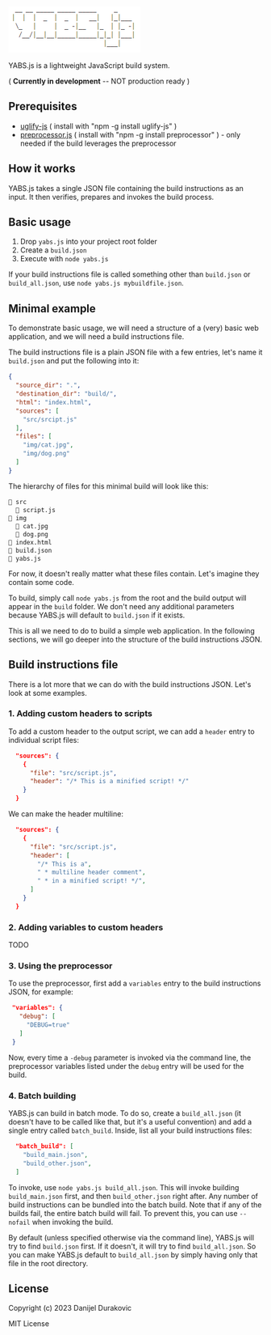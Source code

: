![YABS.js](/logo.png?raw=true)

YABS.js is a lightweight JavaScript build system.

( **Currently in development** -- NOT production ready )

## Prerequisites

- [uglify-js](https://www.npmjs.com/package/uglify-js) ( install with "npm -g install uglify-js" )
- [preprocessor.js](https://www.npmjs.com/package/preprocessor) ( install with "npm -g install preprocessor" ) - only needed if the build leverages the preprocessor


## How it works

YABS.js takes a single JSON file containing the build instructions as an input. It then verifies, prepares and invokes the build process.

## Basic usage

1) Drop `yabs.js` into your project root folder
2) Create a `build.json`
3) Execute with `node yabs.js`

If your build instructions file is called something other than `build.json` or `build_all.json`, use `node yabs.js mybuildfile.json`.

## Minimal example

To demonstrate basic usage, we will need a structure of a (very) basic web application, and we will need a build instructions file.

The build instructions file is a plain JSON file with a few entries, let's name it `build.json` and put the following into it: 

```JSON
{
  "source_dir": ".",
  "destination_dir": "build/",
  "html": "index.html",
  "sources": [
    "src/srcipt.js"
  ],
  "files": [
    "img/cat.jpg",
    "img/dog.png"
  ]
}
```

The hierarchy of files for this minimal build will look like this:
```
📁 src
  📜 script.js
📁 img
  📄 cat.jpg
  📄 dog.png
📄 index.html
📄 build.json
📄 yabs.js
```

For now, it doesn't really matter what these files contain. Let's imagine they contain some code.

To build, simply call `node yabs.js` from the root and the build output will appear in the `build` folder. We don't need any additional parameters because YABS.js will default to `build.json` if it exists.

This is all we need to do to build a simple web application. In the following sections, we will go deeper into the structure of the build instructions JSON.


## Build instructions file

There is a lot more that we can do with the build instructions JSON. Let's look at some examples.

### 1. Adding custom headers to scripts

To add a custom header to the output script, we can add a `header` entry to individual script files:

```JSON
  "sources": {
    {
      "file": "src/script.js",
      "header": "/* This is a minified script! */"
    }
  }
```

We can make the header multiline:

```JSON
  "sources": {
    {
      "file": "src/script.js",
      "header": [
        "/* This is a",
        " * multiline header comment",
        " * in a minified script! */",
      ]
    }
  }
```

### 2. Adding variables to custom headers

TODO

### 3. Using the preprocessor

To use the preprocessor, first add a `variables` entry to the build instructions JSON, for example:

 ```JSON
  "variables": {
    "debug": [
      "DEBUG=true"
    ]
  }
```

Now, every time a `-debug` parameter is invoked via the command line, the preprocessor variables listed under the `debug` entry will be used for the build.

### 4. Batch building

YABS.js can build in batch mode. To do so, create a `build_all.json` (it doesn't have to be called like that, but it's a useful convention) and add a single entry called `batch_build`. Inside, list all your build instructions files:

```JSON
  "batch_build": [
    "build_main.json",
    "build_other.json",
  ]
```

To invoke, use `node yabs.js build_all.json`. This will invoke building `build_main.json` first, and then `build_other.json` right after. Any number of build instructions can be bundled into the batch build. Note that if any of the builds fail, the entire batch build will fail. To prevent this, you can use `--nofail` when invoking the build.

By default (unless specified otherwise via the command line), YABS.js will try to find `build.json` first. If it doesn't, it will try to find `build_all.json`. So you can make YABS.js default to `build_all.json` by simply having only that file in the root directory.

## License

Copyright (c) 2023 Danijel Durakovic

MIT License
